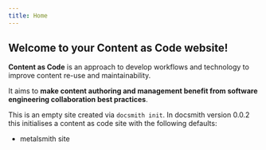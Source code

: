 ```yaml
---
title: Home
---
```


## Welcome to your Content as Code website!

**Content as Code** is an approach to develop workflows and technology to improve content re-use and maintainability.

It aims to **make content authoring and management benefit from software engineering collaboration best practices**.

This is an empty site created via `docsmith init`. In docsmith version 0.0.2 this initialises a content as code site with the following defaults:
 - metalsmith site 

